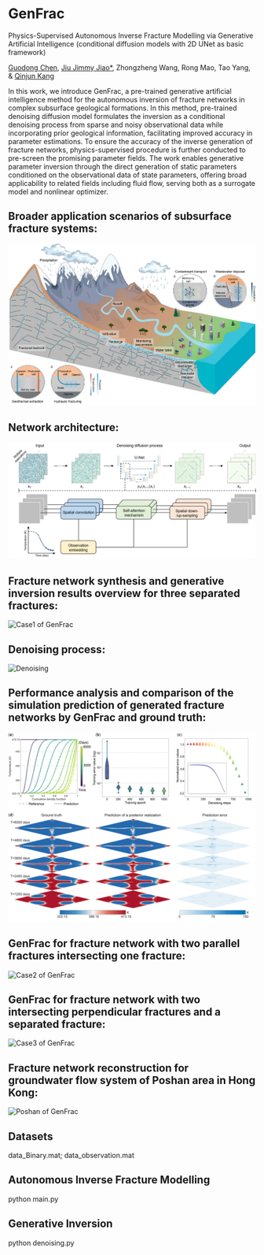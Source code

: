 # GenFrac
Physics-Supervised Autonomous Inverse Fracture Modelling via Generative Artificial Intelligence (conditional diffusion models with 2D UNet as basic framework)

[Guodong Chen](https://scholar.google.com/citations?user=U2YFkAgAAAAJ&hl=zh-TW&oi=ao), [Jiu Jimmy Jiao*](https://scholar.google.com/citations?user=t7zybZUAAAAJ&hl=zh-TW&oi=ao), Zhongzheng Wang, Rong Mao, Tao Yang, & [Qinjun Kang](https://scholar.google.com/citations?user=M8NwAPUAAAAJ&hl=zh-TW&oi=ao)

In this work, we introduce GenFrac, a pre-trained generative artificial intelligence method for the autonomous inversion of fracture networks in complex subsurface geological formations. In this method, pre-trained denoising diffusion model formulates the inversion as a conditional denoising process from sparse and noisy observational data while incorporating prior geological information, facilitating improved accuracy in parameter estimations. To ensure the accuracy of the inverse generation of fracture networks, physics-supervised procedure is further conducted to pre-screen the promising parameter fields. The work enables generative parameter inversion through the direct generation of static parameters conditioned on the observational data of state parameters, offering broad applicability to related fields including fluid flow, serving both as a surrogate model and nonlinear optimizer.

## Broader application scenarios of subsurface fracture systems:
![Workflow of GenFrac](https://github.com/JellyChen7/GenFrac/raw/master/Assets/Fracture_scenarios.jpg "Workflow of GenFrac")

## Network architecture:
![Architecture of GenFrac](https://github.com/JellyChen7/GenFrac/raw/master/Assets/Diffusion_model.png "Architecture of GenFrac")

## Fracture network synthesis and generative inversion results overview for three separated fractures:
![Case1 of GenFrac](https://github.com/JellyChen7/GenFrac/raw/master/Assets/Case1.jpg "Case1 of GenFrac")

## Denoising process:
![Denoising](https://github.com/JellyChen7/GenFrac/raw/master/Assets/Denoising_process.gif "Denoising")

## Performance analysis and comparison of the simulation prediction of generated fracture networks by GenFrac and ground truth:
![Case1_2 of GenFrac](https://github.com/JellyChen7/GenFrac/raw/master/Assets/Case1_2.jpg "Case1_2 of GenFrac")

## GenFrac for fracture network with two parallel fractures intersecting one fracture:
![Case2 of GenFrac](https://github.com/JellyChen7/GenFrac/raw/master/Assets/Case2.jpg "Case2 of GenFrac")

## GenFrac for fracture network with two intersecting perpendicular fractures and a separated fracture:
![Case3 of GenFrac](https://github.com/JellyChen7/GenFrac/raw/master/Assets/Case3.jpg "Case3 of GenFrac")

## Fracture network reconstruction for groundwater flow system of Poshan area in Hong Kong:
![Poshan of GenFrac](https://github.com/JellyChen7/GenFrac/raw/master/Assets/Poshan_case.jpg "Poshan of GenFrac")

## Datasets
data_Binary.mat;
data_observation.mat

## Autonomous Inverse Fracture Modelling
python main.py

## Generative Inversion
python denoising.py

